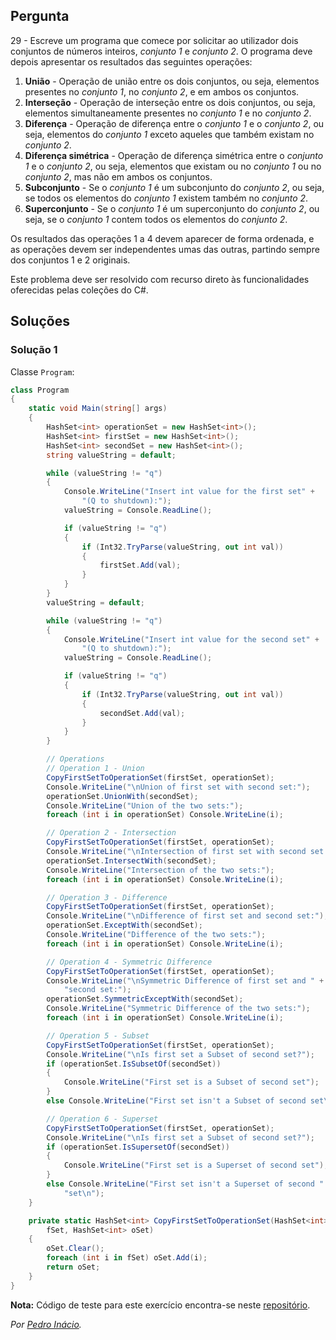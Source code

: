 ## Pergunta

29 - Escreve um programa que comece por solicitar ao utilizador dois conjuntos
de números inteiros, _conjunto 1_ e _conjunto 2_. O programa deve depois
apresentar os resultados das seguintes operações:

1. **União** - Operação de união entre os dois conjuntos, ou seja, elementos
   presentes no _conjunto 1_, no _conjunto 2_, e em ambos os conjuntos.
2. **Interseção** - Operação de interseção entre os dois conjuntos, ou seja,
   elementos simultaneamente presentes no _conjunto 1_ e no _conjunto 2_.
3. **Diferença** -  Operação de diferença entre o  _conjunto 1_ e o _conjunto
   2_, ou seja, elementos do _conjunto 1_ exceto aqueles que também existam no
   _conjunto 2_.
4. **Diferença simétrica** - Operação de diferença simétrica entre o _conjunto
   1_ e o _conjunto 2_, ou seja, elementos que existam ou no _conjunto 1_ ou
   no _conjunto 2_, mas não em ambos os conjuntos.
5. **Subconjunto** - Se o _conjunto 1_ é um subconjunto do _conjunto 2_, ou
   seja, se todos os elementos do _conjunto 1_ existem também no  _conjunto
   2_.
6. **Superconjunto** - Se o _conjunto 1_ é um superconjunto do _conjunto 2_,
   ou seja, se o _conjunto 1_ contem todos os elementos do  _conjunto 2_.

Os resultados das operações 1 a 4 devem aparecer de forma ordenada, e as
operações devem ser independentes umas das outras, partindo sempre dos
conjuntos 1 e 2 originais.

Este problema deve ser resolvido com recurso direto às funcionalidades
oferecidas pelas coleções do C#.

## Soluções

### Solução 1

Classe `Program`:

```cs
class Program
{
    static void Main(string[] args)
    {
        HashSet<int> operationSet = new HashSet<int>();
        HashSet<int> firstSet = new HashSet<int>();
        HashSet<int> secondSet = new HashSet<int>();
        string valueString = default;

        while (valueString != "q")
        {
            Console.WriteLine("Insert int value for the first set" +
                "(Q to shutdown):");
            valueString = Console.ReadLine();

            if (valueString != "q")
            {
                if (Int32.TryParse(valueString, out int val))
                {
                    firstSet.Add(val);
                }
            }
        }
        valueString = default;

        while (valueString != "q")
        {
            Console.WriteLine("Insert int value for the second set" +
                "(Q to shutdown):");
            valueString = Console.ReadLine();

            if (valueString != "q")
            {
                if (Int32.TryParse(valueString, out int val))
                {
                    secondSet.Add(val);
                }
            }
        }

        // Operations
        // Operation 1 - Union
        CopyFirstSetToOperationSet(firstSet, operationSet);
        Console.WriteLine("\nUnion of first set with second set:");
        operationSet.UnionWith(secondSet);
        Console.WriteLine("Union of the two sets:");
        foreach (int i in operationSet) Console.WriteLine(i);

        // Operation 2 - Intersection
        CopyFirstSetToOperationSet(firstSet, operationSet);
        Console.WriteLine("\nIntersection of first set with second set:");
        operationSet.IntersectWith(secondSet);
        Console.WriteLine("Intersection of the two sets:");
        foreach (int i in operationSet) Console.WriteLine(i);

        // Operation 3 - Difference
        CopyFirstSetToOperationSet(firstSet, operationSet);
        Console.WriteLine("\nDifference of first set and second set:");
        operationSet.ExceptWith(secondSet);
        Console.WriteLine("Difference of the two sets:");
        foreach (int i in operationSet) Console.WriteLine(i);

        // Operation 4 - Symmetric Difference
        CopyFirstSetToOperationSet(firstSet, operationSet);
        Console.WriteLine("\nSymmetric Difference of first set and " +
            "second set:");
        operationSet.SymmetricExceptWith(secondSet);
        Console.WriteLine("Symmetric Difference of the two sets:");
        foreach (int i in operationSet) Console.WriteLine(i);

        // Operation 5 - Subset
        CopyFirstSetToOperationSet(firstSet, operationSet);
        Console.WriteLine("\nIs first set a Subset of second set?");
        if (operationSet.IsSubsetOf(secondSet))
        {
            Console.WriteLine("First set is a Subset of second set");
        }
        else Console.WriteLine("First set isn't a Subset of second set\n");

        // Operation 6 - Superset
        CopyFirstSetToOperationSet(firstSet, operationSet);
        Console.WriteLine("\nIs first set a Subset of second set?");
        if (operationSet.IsSupersetOf(secondSet))
        {
            Console.WriteLine("First set is a Superset of second set");
        }
        else Console.WriteLine("First set isn't a Superset of second " +
            "set\n");
    }

    private static HashSet<int> CopyFirstSetToOperationSet(HashSet<int> 
        fSet, HashSet<int> oSet)
    {
        oSet.Clear();
        foreach (int i in fSet) oSet.Add(i);
        return oSet;
    }
}
```

**Nota:** Código de teste para este exercício encontra-se neste
[repositório](https://github.com/PmaiWoW/LP2_Github_Exercises).

*Por [Pedro Inácio](https://github.com/PmaiWoW).*